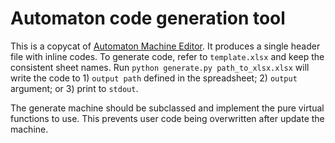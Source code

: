 # Automaton code generation tool
This is a copycat of [Automaton Machine Editor](https://github.com/tinkerspy/Automaton-Machine-Editor).
It produces a single header file with inline codes. To generate code, refer to `template.xlsx` and keep the
consistent sheet names. Run `python generate.py path_to_xlsx.xlsx` will write the code to 1) `output path` 
defined in the spreadsheet; 2) `output` argument; or 3) print to `stdout`.

The generate machine should be subclassed and implement the pure virtual functions to use.
This prevents user code being overwritten after update the machine.

